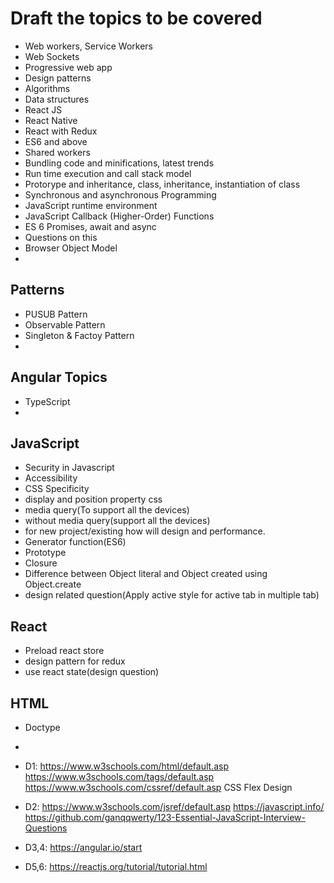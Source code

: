 # Draft the topics to be covered


- Web workers, Service Workers
- Web Sockets
- Progressive web app
- Design patterns
- Algorithms
- Data structures
- React JS
- React Native
- React with Redux
- ES6 and above
- Shared workers
- Bundling code and minifications, latest trends
- Run time execution and call stack model
- Protorype and inheritance, class, inheritance, instantiation of class
- Synchronous and asynchronous Programming
- JavaScript runtime environment
- JavaScript Callback (Higher-Order) Functions
- ES 6 Promises, await and async
- Questions on this
- Browser Object Model
- 

## Patterns
- PUSUB Pattern
- Observable Pattern
- Singleton & Factoy Pattern
- 

## Angular Topics
- TypeScript 
- 


## JavaScript
- Security in Javascript
- Accessibility
- CSS Specificity
- display and position property css
- media query(To support all the devices)
- without media query(support all the devices)
- for new project/existing how will design and performance.
- Generator function(ES6)
- Prototype
- Closure
- Difference between Object literal and Object created using Object.create
- design related question(Apply active style for active tab in multiple tab)

## React
- Preload react store
- design pattern for redux
- use react state(design question)

## HTML
- Doctype
- 




- D1:
https://www.w3schools.com/html/default.asp
https://www.w3schools.com/tags/default.asp
https://www.w3schools.com/cssref/default.asp
CSS Flex Design

- D2:
https://www.w3schools.com/jsref/default.asp
https://javascript.info/
https://github.com/ganqqwerty/123-Essential-JavaScript-Interview-Questions

- D3,4:
https://angular.io/start

- D5,6:
https://reactjs.org/tutorial/tutorial.html



